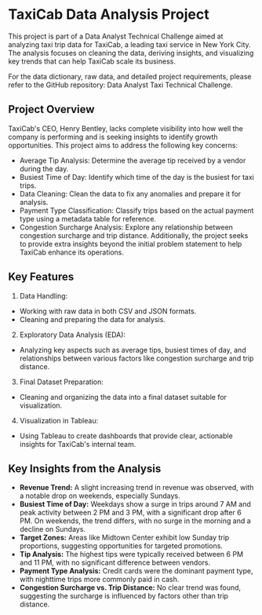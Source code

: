 # TaxiCab Data Analysis Project
This project is part of a Data Analyst Technical Challenge aimed at analyzing taxi trip data for TaxiCab, a leading taxi service in New York City. The analysis focuses on cleaning the data, deriving insights, and visualizing key trends that can help TaxiCab scale its business.

For the data dictionary, raw data, and detailed project requirements, please refer to the GitHub repository:
Data Analyst Taxi Technical Challenge.

## Project Overview
TaxiCab's CEO, Henry Bentley, lacks complete visibility into how well the company is performing and is seeking insights to identify growth opportunities. This project aims to address the following key concerns:

* Average Tip Analysis: Determine the average tip received by a vendor during the day.
* Busiest Time of Day: Identify which time of the day is the busiest for taxi trips.
* Data Cleaning: Clean the data to fix any anomalies and prepare it for analysis.
* Payment Type Classification: Classify trips based on the actual payment type using a metadata table for reference.
* Congestion Surcharge Analysis: Explore any relationship between congestion surcharge and trip distance.
Additionally, the project seeks to provide extra insights beyond the initial problem statement to help TaxiCab enhance its operations.

## Key Features
1. Data Handling:
* Working with raw data in both CSV and JSON formats.
* Cleaning and preparing the data for analysis.
2. Exploratory Data Analysis (EDA):
* Analyzing key aspects such as average tips, busiest times of day, and relationships between various factors like congestion surcharge and trip distance.
3. Final Dataset Preparation:
* Cleaning and organizing the data into a final dataset suitable for visualization.
4. Visualization in Tableau:
* Using Tableau to create dashboards that provide clear, actionable insights for TaxiCab's internal team.

## Key Insights from the Analysis
* __Revenue Trend:__
A slight increasing trend in revenue was observed, with a notable drop on weekends, especially Sundays.
* __Busiest Time of Day:__
Weekdays show a surge in trips around 7 AM and peak activity between 2 PM and 3 PM, with a significant drop after 6 PM. On weekends, the trend differs, with no surge in the morning and a decline on Sundays.
* __Target Zones:__
Areas like Midtown Center exhibit low Sunday trip proportions, suggesting opportunities for targeted promotions.
* __Tip Analysis:__ 
The highest tips were typically received between 6 PM and 11 PM, with no significant difference between vendors.
* __Payment Type Analysis:__ 
Credit cards were the dominant payment type, with nighttime trips more commonly paid in cash.
* __Congestion Surcharge vs. Trip Distance:__ 
No clear trend was found, suggesting the surcharge is influenced by factors other than trip distance.

